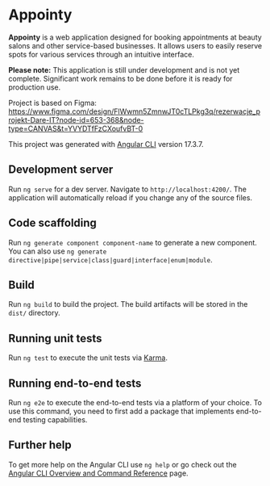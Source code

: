 # Appointy

**Appointy** is a web application designed for booking appointments at beauty salons and other service-based businesses. It allows users to easily reserve spots for various services through an intuitive interface. 

**Please note:** This application is still under development and is not yet complete. Significant work remains to be done before it is ready for production use.

Project is based on Figma: https://www.figma.com/design/FlWwmn5ZmnwJT0cTLPkg3q/rezerwacje_projekt-Dare-IT?node-id=653-368&node-type=CANVAS&t=YVYDTfFzCXoufvBT-0

This project was generated with [Angular CLI](https://github.com/angular/angular-cli) version 17.3.7.

## Development server

Run `ng serve` for a dev server. Navigate to `http://localhost:4200/`. The application will automatically reload if you change any of the source files.

## Code scaffolding

Run `ng generate component component-name` to generate a new component. You can also use `ng generate directive|pipe|service|class|guard|interface|enum|module`.

## Build

Run `ng build` to build the project. The build artifacts will be stored in the `dist/` directory.

## Running unit tests

Run `ng test` to execute the unit tests via [Karma](https://karma-runner.github.io).

## Running end-to-end tests

Run `ng e2e` to execute the end-to-end tests via a platform of your choice. To use this command, you need to first add a package that implements end-to-end testing capabilities.

## Further help

To get more help on the Angular CLI use `ng help` or go check out the [Angular CLI Overview and Command Reference](https://angular.io/cli) page.
